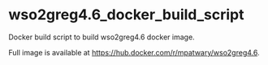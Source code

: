 # wso2greg4.6_docker_build_script

Docker build script to build wso2greg4.6 docker image.

Full image is available at https://hub.docker.com/r/mpatwary/wso2greg4.6. 

